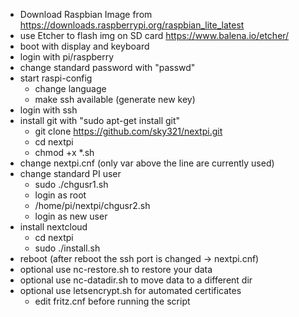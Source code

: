 - Download Raspbian Image from https://downloads.raspberrypi.org/raspbian_lite_latest
- use Etcher to flash img on SD card https://www.balena.io/etcher/
- boot with display and keyboard
- login with pi/raspberry
- change standard password with "passwd"
- start raspi-config
	- change language
	- make ssh available (generate new key)
- login with ssh
- install git with "sudo apt-get install git"
	- git clone https://github.com/sky321/nextpi.git
	- cd nextpi
	- chmod +x *.sh
- change nextpi.cnf (only var above the line are currently used)
- change standard PI user
	- sudo ./chgusr1.sh
	- login as root
	- /home/pi/nextpi/chgusr2.sh
	- login as new user
- install nextcloud
	- cd nextpi	
	- sudo ./install.sh
- reboot (after reboot the ssh port is changed -> nextpi.cnf)
- optional use nc-restore.sh to restore your data
- optional use nc-datadir.sh to move data to a different dir
- optional use letsencrypt.sh for automated certificates
	- edit fritz.cnf before running the script